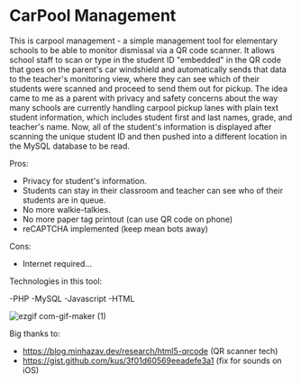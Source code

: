 # CarPool Management

This is carpool management - a simple management tool for elementary schools to be able to monitor dismissal via a QR code scanner. It allows school staff to scan or type in the student ID "embedded" in the QR code that goes on the parent's car windshield and automatically sends that data to the teacher's monitoring view, where they can see which of their students were scanned and proceed to send them out for pickup. The idea came to me as a parent with privacy and safety concerns about the way many schools are currently handling carpool pickup lanes with plain text student information, which includes student first and last names, grade, and teacher's name. Now, all of the student's information is displayed after scanning the unique student ID and then pushed into a different location in the MySQL database to be read.

Pros:
- Privacy for student's information.
- Students can stay in their classroom and teacher can see who of their students are in queue.
- No more walkie-talkies.
- No more paper tag printout (can use QR code on phone)
- reCAPTCHA implemented (keep mean bots away)

Cons:
- Internet required...


Technologies in this tool:

-PHP
-MySQL
-Javascript
-HTML




![ezgif com-gif-maker (1)](https://user-images.githubusercontent.com/20650464/209595806-8379244a-5913-49a9-9624-82f82b5b47fe.gif)



Big thanks to:
- https://blog.minhazav.dev/research/html5-qrcode (QR scanner tech)
- https://gist.github.com/kus/3f01d60569eeadefe3a1 (fix for sounds on iOS)



